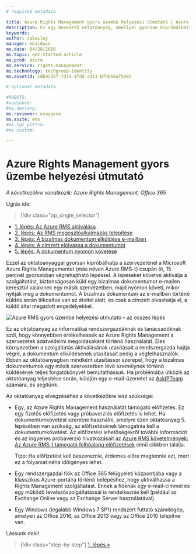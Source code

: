 ```yaml
---
# required metadata

title: Azure Rights Management gyors üzembe helyezési útmutató | Azure RMS
description: Ez egy bevezető oktatóanyag, amellyel gyorsan kipróbálhatja a szervezeténél a Microsoft Azure Rights Managementet csupán öt, 15 percnél gyorsabban végrehajtható lépéssel.
keywords:
author: cabailey
manager: mbaldwin
ms.date: 04/28/2016
ms.topic: get-started-article
ms.prod: azure
ms.service: rights-management
ms.technology: techgroup-identity
ms.assetid: 1db923bf-7d19-4fdd-a413-bfeb58af5e03

# optional metadata

#ROBOTS:
#audience:
#ms.devlang:
ms.reviewer: esaggese
ms.suite: ems
#ms.tgt_pltfrm:
#ms.custom:

---
```


# Azure Rights Management gyors üzembe helyezési útmutató

*A következőkre vonatkozik: Azure Rights Management, Office 365*

Ugrás ide: 
> [!div class="op_single_selector"]
- [1. lépés: Az Azure RMS aktiválása](tutorial-step1.md)
- [2. lépés: Az RMS megosztóalkalmazás telepítése](tutorial-step2.md)
- [3. lépés: A bizalmas dokumentum elküldése e-mailben](tutorial-step3.md)
- [4. lépés: A címzett elolvassa a dokumentumot](tutorial-step4.md)
- [5. lépés: A dokumentum nyomon követése](tutorial-step5.md)

Ezzel az oktatóanyaggal gyorsan kipróbálhatja a szervezeténél a Microsoft Azure Rights Managementet (más néven Azure RMS-t) csupán öt, 15 percnél gyorsabban végrehajtható lépéssel. A lépéseket követve aktiválja a szolgáltatást, biztonságosan küld egy bizalmas dokumentumot e-mailen keresztül valakinek egy másik szervezetben, majd nyomon követi, mikor nyitják meg a dokumentumot. A bizalmas dokumentum az e-mailben történő küldés során titkosítva van az átvitel alatt, és csak a címzett olvashatja el, a küldő által megadott engedélyekkel.

![Azure RMS gyors üzembe helyezési útmutató – az összes lépés](../media/AzRMS_QuickStartStepsAll.PNG)

Ez az oktatóanyag az informatikai rendszergazdáknak és tanácsadóknak szól, hogy könnyebben értékelhessék az Azure Rights Management a szervezetek adatvédelmi megoldásaként történő használatát. Éles környezetben a szolgáltatás aktiválásának utasításait a rendszergazda hajtja végre, a dokumentum elküldésének utasításait pedig a végfelhasználók. Ebben az oktatóanyagban mindként utasítássor szerepel, hogy a bizalmas dokumentumok egy másik szervezetben lévő személynek történő küldésének teljes forgatókönyvét bemutathassuk. Ha problémába ütközik az oktatóanyag teljesítése során, küldjön egy e-mail-üzenetet az [AskIPTeam](mailto:askipteam@microsoft.com?subject=Having%20problems%20with%20the%20Quick%20Start%20tutorial) számára, és segítünk.

Az oktatóanyag elvégzéséhez a következőkre lesz szüksége:

-   Egy, az Azure Rights Management használatát támogató előfizetés. Ez egy fizetős előfizetés vagy próbaverziós előfizetés is lehet. Ha dokumentumkövetést szeretne használni, amelyre ezen oktatóanyag 5. lépésében van szükség, az előfizetésének támogatnia kell a dokumentumkövetést. Az előfizetési lehetőségekről további információt és az ingyenes próbaverzió hivatkozásait az [Azure RMS követelmények: Az Azure RMS-t támogató felhőalapú előfizetések](requirements-subscriptions.md) című cikkben találja.

    Tipp: Ha előfizetést kell beszereznie, érdemes előre megtennie ezt, mert ez a folyamat néha időigényes lehet.

-   Egy rendszergazdai fiók az Office 365 felügyeleti központjába vagy a klasszikus Azure-portálra történő belépéshez, hogy aktiválhassa a Rights Management szolgáltatást. Ennek a fióknak egy e-mail-címmel és egy működő levelezőszolgáltatással is rendelkeznie kell (például az Exchange Online vagy az Exchange Server használatával).

-   Egy Windows (legalább Windows 7 SP1) rendszert futtató számítógép, amelyen az Office 2016, az Office 2013 vagy az Office 2010 telepítve van.

Lássunk neki!

>[!div class="step-by-step"] [1. lépés »](tutorial-step1.md)





<!--HONumber=May16_HO2-->


